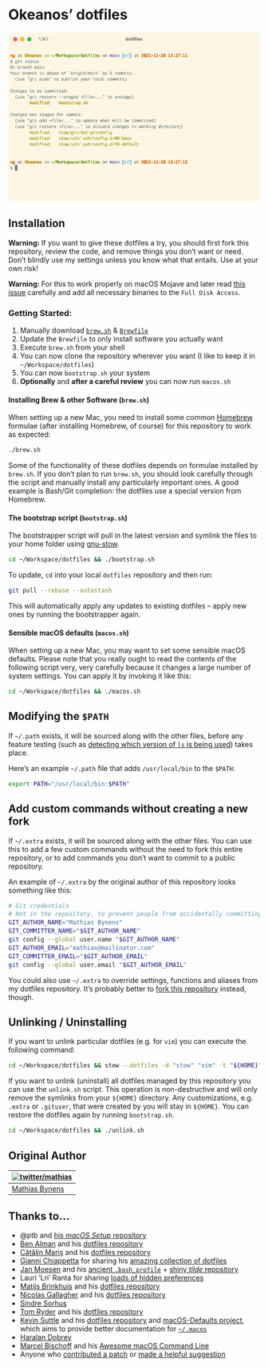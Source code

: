 # Okeanos’ dotfiles

![Screenshot of my shell prompt](screenshot.png)

## Installation

**Warning:** If you want to give these dotfiles a try, you should first fork this repository, review the code, and remove things you don’t want or need. Don’t blindly use my settings unless you know what that entails. Use at your own risk!

**Warning:** For this to work properly on macOS Mojave and later read [this issue](https://github.com/mathiasbynens/dotfiles/issues/849) carefully and add all necessary binaries to the `Full Disk Access`.

### Getting Started:

1. Manually download [`brew.sh`](https://raw.githubusercontent.com/Okeanos/dotfiles/main/brew.sh) & [`Brewfile`](https://raw.githubusercontent.com/Okeanos/dotfiles/main/Brewfile)
1. Update the `Brewfile` to only install software you actually want
1. Execute `brew.sh` from your shell
1. You can now clone the repository wherever you want (I like to keep it in `~/Workspace/dotfiles`)
1. You can now `bootstrap.sh` your system
1. **Optionally** and **after a careful review** you can now run `macos.sh`

#### Installing Brew & other Software (`brew.sh`)

When setting up a new Mac, you need to install some common [Homebrew](https://brew.sh/) formulae (after installing Homebrew, of course) for this repository to work as expected:

```bash
./brew.sh
```

Some of the functionality of these dotfiles depends on formulae installed by `brew.sh`. If you don’t plan to run `brew.sh`, you should look carefully through the script and manually install any particularly important ones. A good example is Bash/Git completion: the dotfiles use a special version from Homebrew.

#### The bootstrap script (`bootstrap.sh`)

The bootstrapper script will pull in the latest version and symlink the files to your home folder using [gnu-stow](https://www.gnu.org/software/stow/).

```bash
cd ~/Workspace/dotfiles && ./bootstrap.sh
```

To update, `cd` into your local `dotfiles` repository and then run:

```bash
git pull --rebase --autostash
```

This will automatically apply any updates to existing dotfiles – apply new ones by running the bootstrapper again.

#### Sensible macOS defaults (`macos.sh`)

When setting up a new Mac, you may want to set some sensible macOS defaults. Please note that you really ought to read the contents of the following script very, very carefully because it changes a large number of system settings. You can apply it by invoking it like this:

```bash
cd ~/Workspace/dotfiles && ./macos.sh
```

## Modifying the `$PATH`

If `~/.path` exists, it will be sourced along with the other files, before any feature testing (such as [detecting which version of `ls` is being used](https://github.com/mathiasbynens/dotfiles/blob/aff769fd75225d8f2e481185a71d5e05b76002dc/.aliases#L21-L26)) takes place.

Here’s an example `~/.path` file that adds `/usr/local/bin` to the `$PATH`:

```bash
export PATH="/usr/local/bin:$PATH"
```

## Add custom commands without creating a new fork

If `~/.extra` exists, it will be sourced along with the other files. You can use this to add a few custom commands without the need to fork this entire repository, or to add commands you don’t want to commit to a public repository.

An example of `~/.extra` by the original author of this repository looks something like this:

```bash
# Git credentials
# Not in the repository, to prevent people from accidentally committing under my name
GIT_AUTHOR_NAME="Mathias Bynens"
GIT_COMMITTER_NAME="$GIT_AUTHOR_NAME"
git config --global user.name "$GIT_AUTHOR_NAME"
GIT_AUTHOR_EMAIL="mathias@mailinator.com"
GIT_COMMITTER_EMAIL="$GIT_AUTHOR_EMAIL"
git config --global user.email "$GIT_AUTHOR_EMAIL"
```

You could also use `~/.extra` to override settings, functions and aliases from my dotfiles repository. It’s probably better to [fork this repository](https://github.com/Okeanos/dotfiles/fork) instead, though.

## Unlinking / Uninstalling

If you want to unlink particular dotfiles (e.g. for `vim`) you can execute the following command:

```bash
cd ~/Workspace/dotfiles && stow --dotfiles -d "stow" "vim" -t "${HOME}"
```

If you want to unlink (uninstall) all dotfiles managed by this repository you can use the `unlink.sh` script. This operation is non-destructive and will only remove the symlinks from your `${HOME}` directory. Any customizations, e.g. `.extra` or `.gituser`, that were created by you will stay in `${HOME}`. You can restore the dotfiles again by running `bootstrap.sh`.

```bash
cd ~/Workspace/dotfiles && ./unlink.sh
```

## Original Author

| [![twitter/mathias](https://gravatar.com/avatar/24e08a9ea84deb17ae121074d0f17125?s=70)](https://twitter.com/mathias "Follow @mathias on Twitter") |
|---|
| [Mathias Bynens](https://mathiasbynens.be/) |

## Thanks to…

* @ptb and [his _macOS Setup_ repository](https://github.com/ptb/mac-setup)
* [Ben Alman](https://benalman.com/) and his [dotfiles repository](https://github.com/cowboy/dotfiles)
* [Cătălin Mariș](https://github.com/alrra) and his [dotfiles repository](https://github.com/alrra/dotfiles)
* [Gianni Chiappetta](https://butt.zone/) for sharing his [amazing collection of dotfiles](https://github.com/gf3/dotfiles)
* [Jan Moesen](https://jan.moesen.nu/) and his [ancient `.bash_profile`](https://gist.github.com/1156154) + [shiny _tilde_ repository](https://github.com/janmoesen/tilde)
* Lauri ‘Lri’ Ranta for sharing [loads of hidden preferences](https://web.archive.org/web/20161104144204/http://osxnotes.net/defaults.html)
* [Matijs Brinkhuis](https://matijs.brinkhu.is/) and his [dotfiles repository](https://github.com/matijs/dotfiles)
* [Nicolas Gallagher](https://nicolasgallagher.com/) and his [dotfiles repository](https://github.com/necolas/dotfiles)
* [Sindre Sorhus](https://sindresorhus.com/)
* [Tom Ryder](https://sanctum.geek.nz/) and his [dotfiles repository](https://sanctum.geek.nz/cgit/dotfiles.git/about)
* [Kevin Suttle](http://kevinsuttle.com/) and his [dotfiles repository](https://github.com/kevinSuttle/dotfiles) and [macOS-Defaults project](https://github.com/kevinSuttle/macOS-Defaults), which aims to provide better documentation for [`~/.macos`](https://mths.be/macos)
* [Haralan Dobrev](https://hkdobrev.com/)
* [Marcel Bischoff](https://herrbischoff.com) and his [Awesome macOS Command Line](https://git.herrbischoff.com/awesome-macos-command-line/about/)
* Anyone who [contributed a patch](https://github.com/mathiasbynens/dotfiles/contributors) or [made a helpful suggestion](https://github.com/mathiasbynens/dotfiles/issues)
